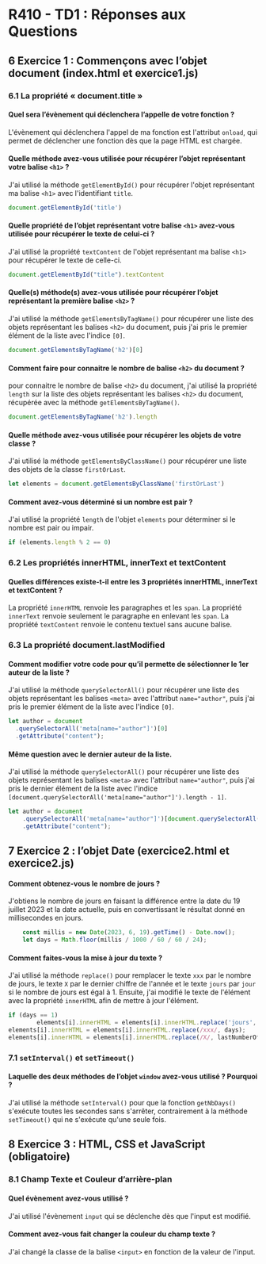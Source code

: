# R410 - TD1 : Réponses aux Questions
## 6 Exercice 1 : Commençons avec l’objet document (index.html et exercice1.js)
### 6.1 La propriété « document.title »
#### Quel sera l’évènement qui déclenchera l’appelle de votre fonction ?

L'évènement qui déclenchera l'appel de ma fonction est l'attribut `onload`, qui permet de déclencher une fonction dès que la page HTML est chargée.

#### Quelle méthode avez-vous utilisée pour récupérer l’objet représentant votre balise `<h1>` ?

J'ai utilisé la méthode `getElementById()` pour récupérer l'objet représentant ma balise `<h1>` avec l'identifiant `title`.
```javascript
document.getElementById('title')
```

#### Quelle propriété de l’objet représentant votre balise `<h1>` avez-vous utilisée pour récupérer le texte de celui-ci ?

J'ai utilisé la propriété `textContent` de l'objet représentant ma balise `<h1>` pour récupérer le texte de celle-ci.
```javascript
document.getElementById("title").textContent
```

#### Quelle(s) méthode(s) avez-vous utilisée pour récupérer l’objet représentant la première balise `<h2>` ?

J'ai utilisé la méthode `getElementsByTagName()` pour récupérer une liste des objets représentant les balises `<h2>` du document, puis j'ai pris le premier élément de la liste avec l'indice `[0]`.
```javascript
document.getElementsByTagName('h2')[0]
```

#### Comment faire pour connaitre le nombre de balise `<h2>` du document ?

 pour connaitre le nombre de balise `<h2>` du document, j'ai utilisé la propriété `length` sur la liste des objets représentant les balises `<h2>` du document, récupérée avec la méthode `getElementsByTagName()`.
```javascript
document.getElementsByTagName('h2').length
```

#### Quelle méthode avez-vous utilisée pour récupérer les objets de votre classe ?

J'ai utilisé la méthode `getElementsByClassName()` pour récupérer une liste des objets de la classe `firstOrLast`.
```javascript
let elements = document.getElementsByClassName('firstOrLast')
```

#### Comment avez-vous déterminé si un nombre est pair ?

J'ai utilisé la propriété `length` de l'objet `elements` pour déterminer si le nombre est pair ou impair.
```javascript
if (elements.length % 2 == 0)
```

### 6.2 Les propriétés innerHTML, innerText et textContent
#### Quelles différences existe-t-il entre les 3 propriétés innerHTML, innerText et textContent ?

La propriété `innerHTML` renvoie les paragraphes et les `span`.
La propriété `innerText` renvoie seulement le paragraphe en enlevant les `span`.
La propriété `textContent` renvoie le contenu textuel sans aucune balise.

### 6.3 La propriété document.lastModified
#### Comment modifier votre code pour qu’il permette de sélectionner le 1er auteur de la liste ?

J'ai utilisé la méthode `querySelectorAll()` pour récupérer une liste des objets représentant les balises `<meta>` avec l'attribut `name="author"`, puis j'ai pris le premier élément de la liste avec l'indice `[0]`.
```javascript
let author = document
  .querySelectorAll('meta[name="author"]')[0]
  .getAttribute("content");
```

#### Même question avec le dernier auteur de la liste.

J'ai utilisé la méthode `querySelectorAll()` pour récupérer une liste des objets représentant les balises `<meta>` avec l'attribut `name="author"`, puis j'ai pris le dernier élément de la liste avec l'indice `[document.querySelectorAll('meta[name="author"]').length - 1]`.
```javascript
let author = document
    .querySelectorAll('meta[name="author"]')[document.querySelectorAll('meta[name="author"]').length - 1]
    .getAttribute("content");
```

## 7 Exercice 2 : l’objet Date (exercice2.html et exercice2.js)
#### Comment obtenez-vous le nombre de jours ?

J'obtiens le nombre de jours en faisant la différence entre la date du 19 juillet 2023 et la date actuelle, puis en convertissant le résultat donné en millisecondes en jours.
```javascript
	const millis = new Date(2023, 6, 19).getTime() - Date.now();
	let days = Math.floor(millis / 1000 / 60 / 60 / 24);
```

#### Comment faites-vous la mise à jour du texte ?

J'ai utilisé la méthode `replace()` pour remplacer le texte `xxx` par le nombre de jours, le texte `X` par le dernier chiffre de l'année et le texte `jours` par `jour` si le nombre de jours est égal à 1. Ensuite, j'ai modifié le texte de l'élément avec la propriété `innerHTML` afin de mettre à jour l'élément.
```javascript
if (days == 1)
		elements[i].innerHTML = elements[i].innerHTML.replace('jours', 'jour');
elements[i].innerHTML = elements[i].innerHTML.replace(/xxx/, days);
elements[i].innerHTML = elements[i].innerHTML.replace(/X/, lastNumberOfYear);
```

### 7.1 `setInterval()` et `setTimeout()`
#### Laquelle des deux méthodes de l’objet `window` avez-vous utilisé ? Pourquoi ?

J'ai utilisé la méthode `setInterval()` pour que la fonction `getNbDays()` s'exécute toutes les secondes sans s'arrêter, contrairement à la méthode `setTimeout()` qui ne s'exécute qu'une seule fois.

## 8 Exercice 3 : HTML, CSS et JavaScript (obligatoire)
### 8.1 Champ Texte et Couleur d’arrière-plan
#### Quel évènement avez-vous utilisé ?

J'ai utilisé l'évènement `input` qui se déclenche dès que l'input est modifié.

#### Comment avez-vous fait changer la couleur du champ texte ?

J'ai changé la classe de la balise `<input>` en fonction de la valeur de l'input.